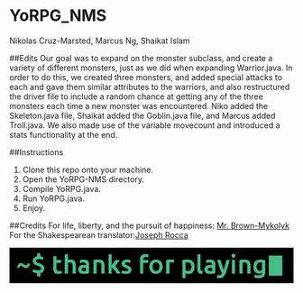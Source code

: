 # YoRPG_NMS
Nikolas Cruz-Marsted, Marcus Ng, Shaikat Islam

##Edits
Our goal was to expand on the monster subclass, and create a variety of different monsters, just as we did when expanding Warrior.java.
In order to do this, we created three monsters, and added special attacks to each and gave them similar attributes to the warriors, and also restructured the driver file to include a random chance at getting any of the three monsters each time a new monster was encountered.
Niko added the Skeleton.java file, Shaikat added the Goblin.java file, and Marcus added Troll.java. We also made use of the variable movecount and introduced a stats functionality at the end.

##Instructions
1. Clone this repo onto your machine.
2. Open the YoRPG-NMS directory.
3. Compile YoRPG.java.
4. Run YoRPG.java.
5. Enjoy.


##Credits
For life, liberty, and the pursuit of happiness: [Mr. Brown-Mykolyk](http://www.stuycs.org/courses/apcs/mykolyk)
For the Shakespearean translator:[Joseph Rocca](http://lingojam.com/shakespearean)

![Alt Text](https://github.com/MarcusNg/YoRPG_NMS/blob/master/Thanks%20for%20playing.gif)

